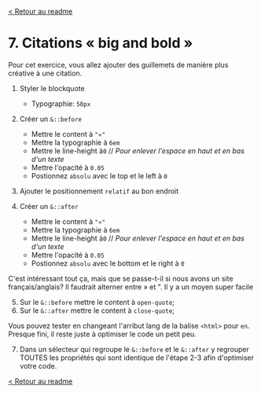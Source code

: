 [< Retour au readme](../readme.md)

# 7. Citations « big and bold »

Pour cet exercice, vous allez ajouter des guillemets de manière plus créative à une citation.

1. Styler le blockquote

   - Typographie: `50px`

2. Créer un `&::before`

   - Mettre le content à `"«"`
   - Mettre la typographie à `6em`
   - Mettre le line-height à`0` // _Pour enlever l'espace en haut et en bas d'un texte_
   - Mettre l'opacité à `0.05`
   - Postionnez `absolu` avec le top et le left à `0`

3. Ajouter le positionnement `relatif` au bon endroit

4. Créer un `&::after`
   - Mettre le content à `"»"`
   - Mettre la typographie à `6em`
   - Mettre le line-height à`0` // _Pour enlever l'espace en haut et en bas d'un texte_
   - Mettre l'opacité à `0.05`
   - Postionnez `absolu` avec le bottom et le right à `0`

C'est intéressant tout ça, mais que se passe-t-il si nous avons un site français/anglais? Il faudrait alterner entre » et ". Il y a un moyen super facile

5. Sur le `&::before` mettre le content à `open-quote`;
6. Sur le `&::after` mettre le content à `close-quote`;

Vous pouvez tester en changeant l'arribut lang de la balise `<html>` pour `en`.  
Presque fini, il reste juste à optimiser le code un petit peu.

7. Dans un sélecteur qui regroupe le `&::before` et le `&::after` y regrouper TOUTES les propriétés qui sont identique de l'étape 2-3 afin d'optimiser votre code.

[< Retour au readme](../readme.md)
